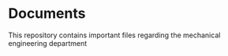 # Documents
This repository contains important files regarding the mechanical engineering department
